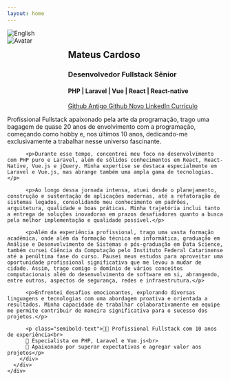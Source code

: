 ```yaml
---
layout: home
---
```


<div id="portuguese" class="language-content">
  <section class="section is-primary has-text-centered">
    <div class="container">
      <div class="columns is-centered">
        <div class="column is-three-fifths has-text-left text-box">
          <div class="language-buttons">
            <img src="{{ '/assets/images/flag_usa.png' | relative_url }}" alt="English" onclick="showEnglish()" id="usa-btn" title="Mudar para versão em inglês">
          </div>
          <div class="columns is-vcentered">
            <div class="column is-narrow">
              <img class="avatar" src="{{ '/assets/images/avatar.jpg' | relative_url }}" alt="Avatar">
            </div>
            <div class="column">
              <h2 class="subtitle is-size-3-tablet user-name">Mateus Cardoso</h2>
              <h3 class="subtitle is-size-4-tablet user-function">Desenvolvedor Fullstack Sênior</h3>
              <h4 class="subtitle is-size-5-tablet user-stack">PHP | Laravel | Vue | React | React-native</h4>
              <div class="buttons are-small is-left">
                <a href="https://github.com/Mate38" class="button is-rounded is-github-old" target="_blank" title="Por um período perdi acesso ao github antigo e por isso criei um novo">
                  <span class="icon"><i class="fab fa-github"></i></span>
                  <span>Github Antigo</span>
                </a>
                <a href="https://github.com/matecardoso" class="button is-rounded is-github-new" target="_blank">
                  <span class="icon"><i class="fab fa-github"></i></span>
                  <span>Github Novo</span>
                </a>
                <a href="https://www.linkedin.com/in/matecardoso/" class="button is-rounded is-linkedin" target="_blank">
                  <span class="icon"><i class="fab fa-linkedin"></i></span>
                  <span>LinkedIn</span>
                </a>
                <a href="https://drive.google.com/file/d/14chz4ll-6NpkwLzMxvFNCI_WreHymid3/view?usp=sharing" class="button is-rounded is-resume" target="_blank">
                  <span class="icon"><i class="fas fa-file-alt"></i></span>
                  <span>Currículo</span>
                </a>
              </div>
            </div>
          </div>
          <p>Profissional Fullstack apaixonado pela arte da programação, trago uma bagagem de quase 20 anos de envolvimento com a programação, começando como hobby e, nos últimos 10 anos, dedicando-me exclusivamente a trabalhar nesse universo fascinante.</p>

          <p>Durante esse tempo, concentrei meu foco no desenvolvimento com PHP puro e Laravel, além de sólidos conhecimentos em React, React-Native, Vue.js e jQuery. Minha expertise se destaca especialmente em Laravel e Vue.js, mas abrange também uma ampla gama de tecnologias.</p>

          <p>Ao longo dessa jornada intensa, atuei desde o planejamento, construção e sustentação de aplicações modernas, até a refatoração de sistemas legados, consolidando meu conhecimento em padrões, arquitetura, qualidade e boas práticas. Minha trajetória inclui tanto a entrega de soluções inovadoras em prazos desafiadores quanto a busca pela melhor implementação e qualidade possível.</p>

          <p>Além da experiência profissional, trago uma vasta formação acadêmica, onde além da formação técnica em informática, graduação em Análise e Desenvolvimento de Sistemas e pós-graduação em Data Science, também cursei Ciência da Computação pelo Instituto Federal Catarinense até a penúltima fase do curso. Pausei meus estudos para aproveitar uma oportunidade profissional significativa que me levou a mudar de cidade. Assim, trago comigo o domínio de vários conceitos computacionais além do desenvolvimento de software em si, abrangendo, entre outros, aspectos de segurança, redes e infraestrutura.</p>

          <p>Enfrentei desafios emocionantes, explorando diversas linguagens e tecnologias com uma abordagem proativa e orientada a resultados. Minha capacidade de trabalhar colaborativamente em equipe me permite contribuir de maneira significativa para o sucesso dos projetos.</p>

          <p class="semibold-text">👨‍💻 Profissional Fullstack com 10 anos de experiência<br>
          🌟 Especialista em PHP, Laravel e Vue.js<br>
          🚀 Apaixonado por superar expectativas e agregar valor aos projetos</p>
        </div>
      </div>
    </div>
  </section>
</div>

<div id="english" class="language-content" style="display:none;">
  <section class="section is-primary has-text-centered">
    <div class="container">
      <div class="columns is-centered">
        <div class="column is-three-fifths has-text-left text-box">
          <div class="language-buttons">
            <img src="{{ '/assets/images/flag_brazil.png' | relative_url }}" alt="Português" onclick="showPortuguese()" id="brazil-btn" title="Mudar para versão em português">
          </div>
          <div class="columns is-vcentered">
            <div class="column is-narrow">
              <img class="avatar" src="{{ '/assets/images/avatar.jpg' | relative_url }}" alt="Avatar">
            </div>
            <div class="column">
              <h2 class="subtitle is-size-3-tablet user-name">Mateus Cardoso</h2>
              <h3 class="subtitle is-size-4-tablet user-function">Senior Fullstack Developer</h3>
              <h4 class="subtitle is-size-5-tablet user-stack">PHP | Laravel | Vue | React | React-native</h4>
              <div class="buttons are-small is-left">
                <a href="https://github.com/Mate38" class="button is-rounded is-github-old" target="_blank" title="For a period, I lost access to my old Github account, so I created a new one">
                  <span class="icon"><i class="fab fa-github"></i></span>
                  <span>Old Github</span>
                </a>
                <a href="https://github.com/matecardoso" class="button is-rounded is-github-new" target="_blank">
                  <span class="icon"><i class="fab fa-github"></i></span>
                  <span>New Github</span>
                </a>
                <a href="https://www.linkedin.com/in/matecardoso/?locale=en_US" class="button is-rounded is-linkedin" target="_blank">
                  <span class="icon"><i class="fab fa-linkedin"></i></span>
                  <span>LinkedIn</span>
                </a>
                <a href="https://drive.google.com/file/d/10j8L4i6DnfseIQ1WOEIf2AqW1vpBHXN-/view" class="button is-rounded is-resume" target="_blank">
                  <span class="icon"><i class="fas fa-file-alt"></i></span>
                  <span>Resume</span>
                </a>
              </div>
            </div>
          </div>
          <p>Fullstack professional passionate about the art of programming, with nearly 20 years of involvement in the field, starting as a hobby and exclusively working in this fascinating universe for the past 10 years.</p>

          <p>During this time, I focused on development with pure PHP and Laravel, along with solid knowledge in React, React-Native, Vue.js, and jQuery. My expertise particularly stands out in Laravel and Vue.js, but it also spans a wide range of technologies.</p>

          <p>Throughout this intense journey, I have worked on planning, building, and maintaining modern applications, as well as refactoring legacy systems, consolidating my knowledge in patterns, architecture, quality, and best practices. My experience includes delivering innovative solutions under challenging deadlines and striving for the best implementation and quality possible.</p>

          <p>In addition to my professional experience, I have extensive academic training, including technical education in IT, a degree in Systems Analysis and Development, and a postgraduate degree in Data Science. I also studied Computer Science until the second-to-last semester, pausing my studies to seize a significant professional opportunity that required me to move to a different city. This academic background gives me mastery of various computational concepts beyond software development, encompassing aspects of security, networks, and infrastructure.</p>

          <p>I have faced exciting challenges, exploring various languages and technologies with a proactive and results-oriented approach. My ability to work collaboratively in a team allows me to contribute significantly to the success of projects.</p>

          <p class="semibold-text">👨‍💻 Fullstack professional with 10 years of experience<br>
          🌟 Specialist in PHP, Laravel, and Vue.js<br>
          🚀 Passionate about exceeding expectations and adding value to projects</p>
        </div>
      </div>
    </div>
  </section>
</div>

<script>
  function showPortuguese() {
    document.getElementById('portuguese').style.display = 'block';
    document.getElementById('english').style.display = 'none';
    document.getElementById('usa-btn').style.display = 'inline';
    document.getElementById('brazil-btn').style.display = 'none';
  }

  function showEnglish() {
    document.getElementById('portuguese').style.display = 'none';
    document.getElementById('english').style.display = 'block';
    document.getElementById('usa-btn').style.display = 'none';
    document.getElementById('brazil-btn').style.display = 'inline';
  }
</script>
